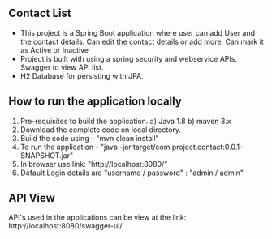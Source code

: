 Contact List
------------

* This project is a Spring Boot application where user can add User and the contact details. Can edit the contact details or add more. Can mark it as Active or Inactive
* Project is built with using a spring security and webservice APIs, Swagger to view API list. 
* H2 Database for persisting with JPA.

How to run the application locally
----------------------------------

1. Pre-requisites to build the application.
	a) Java 1.8
	b) maven 3.x
2. Download the complete code on local directory.
3. Build the code using - "mvn clean install"
4. To run the application - "java -jar target/com.project.contact:0.0.1-SNAPSHOT.jar"
5. In browser use link: "http://localhost:8080/"
6. Default Login details are "username / password" : "admin / admin"


API View
--------

API's used in the applications can be view at the link:
http://localhost:8080/swagger-ui/